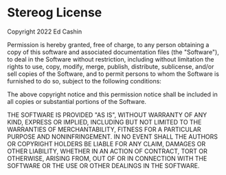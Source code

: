 # Stereog License

Copyright 2022 Ed Cashin

Permission is hereby granted, free of charge,
to any person obtaining a copy of this software
and associated documentation files (the "Software"),
to deal in the Software without restriction,
including without limitation the rights
to use, copy, modify, merge, publish, distribute,
sublicense, and/or sell copies of the Software,
and to permit persons
to whom the Software is furnished to do so,
subject to the following conditions:

The above copyright notice and this permission notice shall be included
in all copies or substantial portions of the Software.

THE SOFTWARE IS PROVIDED "AS IS",
WITHOUT WARRANTY OF ANY KIND, EXPRESS OR IMPLIED,
INCLUDING BUT NOT LIMITED TO THE WARRANTIES
OF MERCHANTABILITY, FITNESS
FOR A PARTICULAR PURPOSE AND NONINFRINGEMENT.
IN NO EVENT SHALL THE AUTHORS OR COPYRIGHT HOLDERS BE LIABLE
FOR ANY CLAIM, DAMAGES OR OTHER LIABILITY,
WHETHER IN AN ACTION OF CONTRACT,
TORT OR OTHERWISE, ARISING FROM,
OUT OF OR IN CONNECTION WITH THE SOFTWARE
OR THE USE OR OTHER DEALINGS IN THE SOFTWARE.
